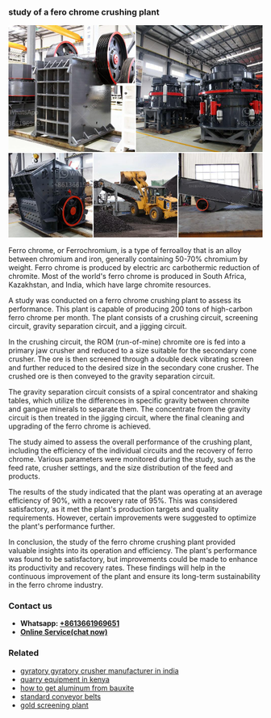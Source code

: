 <h3>study of a fero chrome crushing plant</h3><img src='1702950594.jpg' alt=''><p>Ferro chrome, or Ferrochromium, is a type of ferroalloy that is an alloy between chromium and iron, generally containing 50-70% chromium by weight. Ferro chrome is produced by electric arc carbothermic reduction of chromite. Most of the world's ferro chrome is produced in South Africa, Kazakhstan, and India, which have large chromite resources.</p><p>A study was conducted on a ferro chrome crushing plant to assess its performance. This plant is capable of producing 200 tons of high-carbon ferro chrome per month. The plant consists of a crushing circuit, screening circuit, gravity separation circuit, and a jigging circuit.</p><p>In the crushing circuit, the ROM (run-of-mine) chromite ore is fed into a primary jaw crusher and reduced to a size suitable for the secondary cone crusher. The ore is then screened through a double deck vibrating screen and further reduced to the desired size in the secondary cone crusher. The crushed ore is then conveyed to the gravity separation circuit.</p><p>The gravity separation circuit consists of a spiral concentrator and shaking tables, which utilize the differences in specific gravity between chromite and gangue minerals to separate them. The concentrate from the gravity circuit is then treated in the jigging circuit, where the final cleaning and upgrading of the ferro chrome is achieved.</p><p>The study aimed to assess the overall performance of the crushing plant, including the efficiency of the individual circuits and the recovery of ferro chrome. Various parameters were monitored during the study, such as the feed rate, crusher settings, and the size distribution of the feed and products.</p><p>The results of the study indicated that the plant was operating at an average efficiency of 90%, with a recovery rate of 95%. This was considered satisfactory, as it met the plant's production targets and quality requirements. However, certain improvements were suggested to optimize the plant's performance further.</p><p>In conclusion, the study of the ferro chrome crushing plant provided valuable insights into its operation and efficiency. The plant's performance was found to be satisfactory, but improvements could be made to enhance its productivity and recovery rates. These findings will help in the continuous improvement of the plant and ensure its long-term sustainability in the ferro chrome industry.</p><h3>Contact us</h3><ul><li><strong>Whatsapp:&nbsp;<a href="https://wa.me/8613661969651">+8613661969651</a></strong></li><li><a href="https://swt.shibang-china.com/?git&amp;zhl&amp;study of a fero chrome crushing plant"><strong>Online Service(chat now)</strong></a></li></ul><h3>Related</h3><ul><li><a href='gyratory gyratory crusher manufacturer in india.md'>gyratory gyratory crusher manufacturer in india</a></li><li><a href='quarry equipment in kenya.md'>quarry equipment in kenya</a></li><li><a href='how to get aluminum from bauxite.md'>how to get aluminum from bauxite</a></li><li><a href='standard conveyor belts.md'>standard conveyor belts</a></li><li><a href='gold screening plant.md'>gold screening plant</a></li></ul>